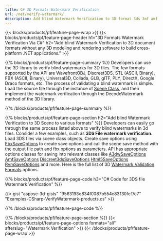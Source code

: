```yaml
---
title: C# 3D Formats Watermark Verification
url: /net/verify-watermark/
description: Add blind Watermark Verification to 3D format 3ds 3mf amf ase att dae drc dxf fbx gltf jt obj ply rvm stl u3d usdz usd vrml x via .NET library using a few lines of C# code.
---
```


{{< blocks/products/pf/feature-page-wrap >}}
{{< blocks/products/pf/feature-page-header h1="3D Formats Watermark Verification Via C#" h2="Add blind Watermark Verification to 3D document formats without any 3D modeling and rendering software to build cross-platform .NET applications." >}}

{{% blocks/products/pf/feature-page-summary %}}
Developers can use the 3D library to verify blind watermarks for 3D files. The few formats supported by the API are WavefrontOBJ, Discreet3DS, STL (ASCII, Binary), FBX (ASCII, Binary), Universal3D, Collada, GLB, glTF, PLY, DirectX, Google Draco formats, etc. The process of validating a blind watermark is simple. Load the source file through the instance of [Scene Class](https://apireference.aspose.com/3d/net/aspose.threed/scene), and then implement the watermark verification through the DecodeWatermark method of the 3D library.

{{% /blocks/products/pf/feature-page-summary  %}}

{{% blocks/products/pf/feature-page-section  h2="Add blind Watermark Verification to 3D Scene to various formats" %}}
Developers can easily go through the same process listed above to verify blind watermarks in 3d files. Consider a few examples, such as **3DS File watermark verification**. Load 3DS files via scene class objects. Create save options using [FbxSaveOptions](https://apireference.aspose.com/3d/net/aspose.threed.formats/fbxSaveOptions) to create save options and call the scene save method with the output file path and fbx options as parameters. API has appropriate options classes for saving into relevant classes like [A3dwSaveOptions](https://apireference.aspose.com/3d/net/aspose.threed.formats/a3dwsaveoptions) [AmfSaveOptions](https://apireference.aspose.com/3d/net/aspose.threed.formats/amfsaveoptions) [Discreet3dsSaveOptions](https://apireference.aspose.com/3d/net/aspose.threed.formats/discreet3dssaveoptions) [Html5SaveOptions](https://apireference.aspose.com/3d/net/aspose.threed.formats/html5saveoptions) [RvmSaveOptions](https://apireference.aspose.com/3d/net/aspose.threed.formats/rvmsaveoptions) and more. Here is the full list of 3D [Watermark Validation Formats](https://apireference.aspose.com/3d/net/aspose.threed.formats) options.

{{% blocks/products/pf/feature-page-code h3="C# Code for 3DS file Watermark Verification" %}}

{{< gist "aspose-3d-gists" "9563193e834f0087b554c83130fcf7c7" "Examples-CSharp-VerifyWatermark-products.cs" >}}

{{% /blocks/products/pf/feature-page-code  %}}

{{% /blocks/products/pf/feature-page-section %}}
{{< blocks/products/pf/feature-page-options formats="all" afterslug="Watermark Verification" >}}
{{< /blocks/products/pf/feature-page-wrap >}}
